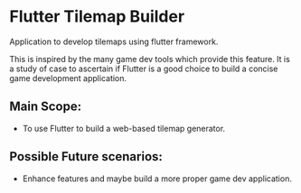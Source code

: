 # Flutter Tilemap Builder

Application to develop tilemaps using flutter framework.

This is inspired by the many game dev tools which provide this feature.
It is a study of case to ascertain if Flutter is a good choice to build
a concise game development application.

## Main Scope:

* To use Flutter to build a web-based tilemap generator.

## Possible Future scenarios:

* Enhance features and maybe build a more proper game dev application.